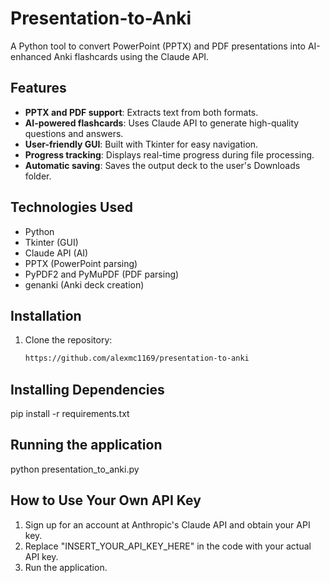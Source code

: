 # Presentation-to-Anki

A Python tool to convert PowerPoint (PPTX) and PDF presentations into AI-enhanced Anki flashcards using the Claude API.

## Features
- **PPTX and PDF support**: Extracts text from both formats.
- **AI-powered flashcards**: Uses Claude API to generate high-quality questions and answers.
- **User-friendly GUI**: Built with Tkinter for easy navigation.
- **Progress tracking**: Displays real-time progress during file processing.
- **Automatic saving**: Saves the output deck to the user's Downloads folder.

## Technologies Used
- Python
- Tkinter (GUI)
- Claude API (AI)
- PPTX (PowerPoint parsing)
- PyPDF2 and PyMuPDF (PDF parsing)
- genanki (Anki deck creation)

## Installation
1. Clone the repository:
   ```bash
   https://github.com/alexmc1169/presentation-to-anki

## Installing Dependencies
pip install -r requirements.txt

## Running the application 
python presentation_to_anki.py

## How to Use Your Own API Key
1. Sign up for an account at Anthropic's Claude API and obtain your API key.
2. Replace "INSERT_YOUR_API_KEY_HERE" in the code with your actual API key.
3. Run the application.
